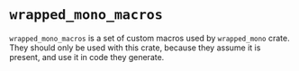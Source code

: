 # `wrapped_mono_macros`
`wrapped_mono_macros` is a set of custom macros used by `wrapped_mono` crate. They should only be used with this crate, because they assume it is present, and use it in code they generate.
